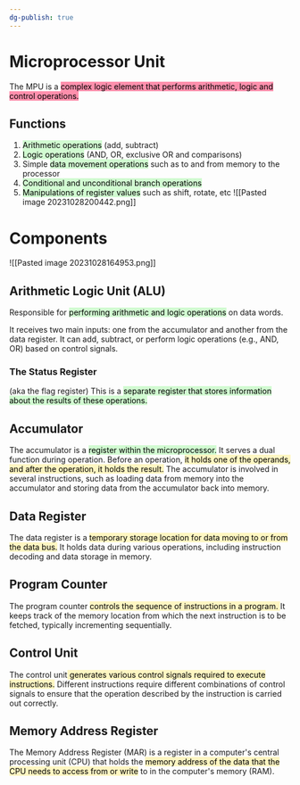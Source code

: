 ```yaml
---
dg-publish: true
---
```


# Microprocessor Unit
The MPU is a <mark style="background: #FF5582A6;">complex logic element that performs arithmetic, logic and control operations.</mark>

## Functions
1. <mark style="background: #BBFABBA6;">Arithmetic operations</mark> (add, subtract) 
2. <mark style="background: #BBFABBA6;">Logic operations</mark> (AND, OR, exclusive OR and comparisons) 
3. Simple <mark style="background: #BBFABBA6;">data movement operations</mark> such as to and from memory to the processor 
4. <mark style="background: #BBFABBA6;">Conditional and unconditional branch operations</mark> 
5. <mark style="background: #BBFABBA6;">Manipulations of register values</mark> such as shift, rotate, etc
![[Pasted image 20231028200442.png]]
# Components
![[Pasted image 20231028164953.png]]
## **Arithmetic Logic Unit (ALU)** 
Responsible for <mark style="background: #BBFABBA6;">performing arithmetic and logic operations</mark> on data words. 

It receives two main inputs: one from the accumulator and another from the data register. It can add, subtract, or perform logic operations (e.g., AND, OR) based on control signals.

### The Status Register
(aka the flag register) This is a <mark style="background: #BBFABBA6;">separate register that stores information about the results of these operations.</mark>
## **Accumulator** 

The accumulator is a <mark style="background: #BBFABBA6;">register within the microprocessor.</mark> It serves a dual function during operation. Before an operation, <mark style="background: #FFF3A3A6;">it holds one of the operands, and after the operation, it holds the result.</mark> The accumulator is involved in several instructions, such as loading data from memory into the accumulator and storing data from the accumulator back into memory.

## **Data Register** 

The data register is a <mark style="background: #FFF3A3A6;">temporary storage location for data moving to or from the data bus.</mark> It holds data during various operations, including instruction decoding and data storage in memory.

## **Program Counter** 

The program counter <mark style="background: #FFF3A3A6;">controls the sequence of instructions in a program. </mark>It keeps track of the memory location from which the next instruction is to be fetched, typically incrementing sequentially.

## **Control Unit** 

The control unit<mark style="background: #FFF3A3A6;"> generates various control signals required to execute instructions.</mark> Different instructions require different combinations of control signals to ensure that the operation described by the instruction is carried out correctly.

## Memory Address Register

The Memory Address Register (MAR) is a register in a computer's central processing unit (CPU) that holds the <mark style="background: #FFF3A3A6;">memory address of the data that the CPU needs to access from or write</mark> to in the computer's memory (RAM).


